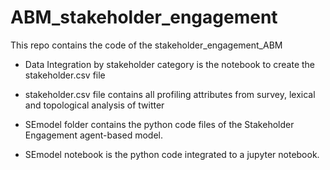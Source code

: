 # ABM_stakeholder_engagement
This repo contains the code of the stakeholder_engagement_ABM


- Data Integration by stakeholder category is the notebook to create the stakeholder.csv file

- stakeholder.csv file contains all profiling attributes from survey, lexical and topological analysis of twitter

- SEmodel folder contains the python code files of the Stakeholder Engagement agent-based model. 

- SEmodel notebook is the python code integrated to a jupyter notebook.

